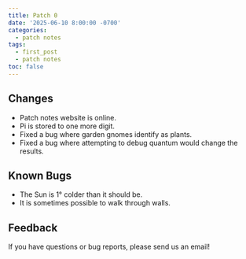 ```yaml
---
title: Patch 0
date: '2025-06-10 8:00:00 -0700'
categories:
  - patch notes
tags:
  - first_post
  - patch notes
toc: false
---
```


## Changes

- Patch notes website is online.
- Pi is stored to one more digit.
- Fixed a bug where garden gnomes identify as plants.
- Fixed a bug where attempting to debug quantum would change the results.

## Known Bugs

- The Sun is 1° colder than it should be.
- It is sometimes possible to walk through walls.

## Feedback

If you have questions or bug reports, please send us an email!
